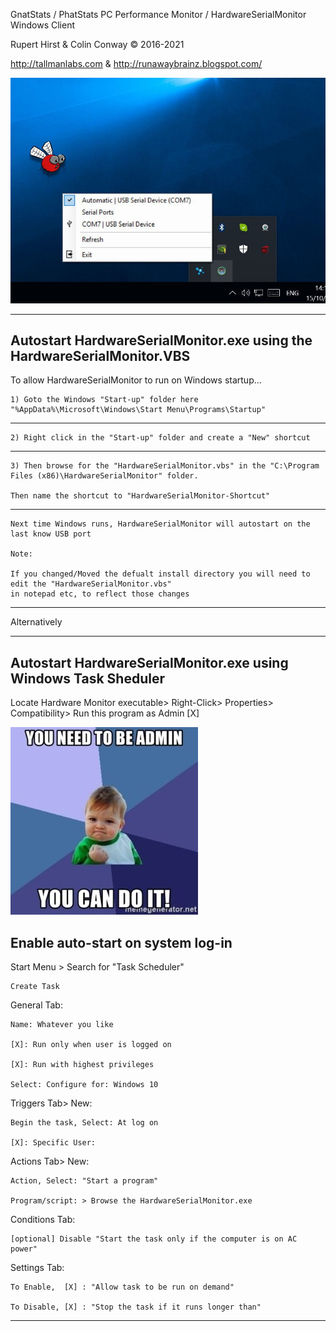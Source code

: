 
  GnatStats / PhatStats PC Performance Monitor / HardwareSerialMonitor Windows Client  
  
  Rupert Hirst & Colin Conway © 2016-2021
  
  http://tallmanlabs.com  & http://runawaybrainz.blogspot.com/
  
 
  ![]( https://github.com/koogar/HardwareSerialMonitor/blob/main/images/HardwareSerialMonitor_App.jpg)


---------------------------------------------------------------------------------------------------------
Autostart HardwareSerialMonitor.exe using the HardwareSerialMonitor.VBS
---------------------------------------------------------------------------------------------------------
To allow HardwareSerialMonitor to run on Windows startup...

    1) Goto the Windows "Start-up" folder here "%AppData%\Microsoft\Windows\Start Menu\Programs\Startup"
---------------------------------------------------------------------------------------------------------
    2) Right click in the "Start-up" folder and create a "New" shortcut
---------------------------------------------------------------------------------------------------------

    3) Then browse for the "HardwareSerialMonitor.vbs" in the "C:\Program Files (x86)\HardwareSerialMonitor" folder.

    Then name the shortcut to "HardwareSerialMonitor-Shortcut"
---------------------------------------------------------------------------------------------------------
    Next time Windows runs, HardwareSerialMonitor will autostart on the last know USB port

    Note: 

    If you changed/Moved the defualt install directory you will need to edit the "HardwareSerialMonitor.vbs" 
    in notepad etc, to reflect those changes
--------------------------------------------------------------------------------------------------------- 


Alternatively

---------------------------------------------------------------------------------------------------------
Autostart HardwareSerialMonitor.exe using Windows Task Sheduler
---------------------------------------------------------------------------------------------------------
Locate Hardware Monitor executable> Right-Click> Properties> Compatibility> Run this program as Admin [X]

![](https://github.com/koogar/HardwareSerialMonitor/blob/main/images/you-need-to-be-admin-you-can-do-it-300x300.jpg)

Enable auto-start on system log-in
----------------------------------

Start Menu > Search for "Task Scheduler"

    Create Task

General Tab:

    Name: Whatever you like

    [X]: Run only when user is logged on

    [X]: Run with highest privileges

    Select: Configure for: Windows 10


Triggers Tab> New:

    Begin the task, Select: At log on

    [X]: Specific User:

Actions Tab> New:

    Action, Select: "Start a program"

    Program/script: > Browse the HardwareSerialMonitor.exe

Conditions Tab:

    [optional] Disable "Start the task only if the computer is on AC power"


Settings Tab:

    To Enable,  [X] : "Allow task to be run on demand"
    
    To Disable, [X] : "Stop the task if it runs longer than"

---------------------------------------------------------------------------------------------------------
